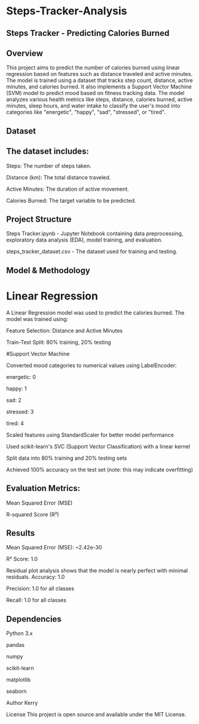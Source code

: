 # Steps-Tracker-Analysis
## Steps Tracker - Predicting Calories Burned

## Overview

This project aims to predict the number of calories burned using linear regression based on features such as distance traveled and active minutes. The model is trained using a dataset that tracks step count, distance, active minutes, and calories burned. It also implements a Support Vector Machine (SVM) model to predict mood based on fitness tracking data. The model analyzes various health metrics like steps, distance, calories burned, active minutes, sleep hours, and water intake to classify the user's mood into categories like "energetic", "happy", "sad", "stressed", or "tired".

## Dataset

## The dataset includes:

Steps: The number of steps taken.

Distance (km): The total distance traveled.

Active Minutes: The duration of active movement.

Calories Burned: The target variable to be predicted.

## Project Structure

Steps Tracker.ipynb - Jupyter Notebook containing data preprocessing, exploratory data analysis (EDA), model training, and evaluation.

steps_tracker_dataset.csv - The dataset used for training and testing.

## Model & Methodology

# Linear Regression

A Linear Regression model was used to predict the calories burned. The model was trained using:

Feature Selection: Distance and Active Minutes

Train-Test Split: 80% training, 20% testing

#Support Vector Machine

Converted mood categories to numerical values using LabelEncoder:

energetic: 0

happy: 1

sad: 2

stressed: 3

tired: 4

Scaled features using StandardScaler for better model performance

Used scikit-learn's SVC (Support Vector Classification) with a linear kernel

Split data into 80% training and 20% testing sets

Achieved 100% accuracy on the test set (note: this may indicate overfitting)

## Evaluation Metrics:

Mean Squared Error (MSE)

R-squared Score (R²)

## Results

Mean Squared Error (MSE): ~2.42e-30

R² Score: 1.0

Residual plot analysis shows that the model is nearly perfect with minimal residuals.
Accuracy: 1.0

Precision: 1.0 for all classes

Recall: 1.0 for all classes

## Dependencies
Python 3.x

pandas

numpy

scikit-learn

matplotlib

seaborn

Author
Kerry

License
This project is open source and available under the MIT License.
